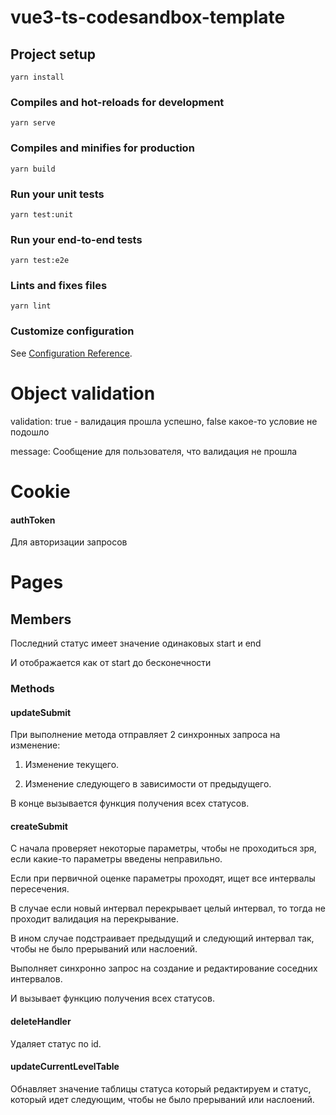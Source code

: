 # vue3-ts-codesandbox-template

## Project setup
```
yarn install
```

### Compiles and hot-reloads for development
```
yarn serve
```

### Compiles and minifies for production
```
yarn build
```

### Run your unit tests
```
yarn test:unit
```

### Run your end-to-end tests
```
yarn test:e2e
```

### Lints and fixes files
```
yarn lint
```

### Customize configuration
See [Configuration Reference](https://cli.vuejs.org/config/).

# Object validation

validation: true - валидация прошла успешно, false какое-то условие не подошло

message: Сообщение для пользователя, что валидация не прошла

# Cookie 

#### authToken 

  Для авторизации запросов

# Pages

## Members

Последний статус имеет значение одинаковых start и end 

И отображается как от start до бесконечности

### Methods 

#### updateSubmit

При выполнение метода отправляет 2 синхронных запроса на изменение:

1) Изменение текущего.

2) Изменение следующего в зависимости от предыдущего.

В конце вызывается функция получения всех статусов.
#### createSubmit

С начала проверяет некоторые параметры, чтобы не проходиться зря, если какие-то параметры введены неправильно.

Если при первичной оценке параметры проходят, ищет все интервалы пересечения.

В случае если новый интервал перекрывает целый интервал, то тогда не проходит валидация на перекрывание.

В ином случае подстраивает предыдущий и следующий интервал так, чтобы не было прерываний или наслоений.

Выполняет синхронно запрос на создание и редактирование соседних интервалов.

И вызывает функцию получения всех статусов.

#### deleteHandler 

Удаляет статус по id.

#### updateCurrentLevelTable

Обнавляет значение таблицы статуса который редактируем и статус, который идет следующим, чтобы не было прерываний или наслоений.


